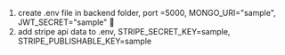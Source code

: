 1. create .env file in backend folder, port =5000, MONGO_URI="sample", JWT_SECRET="sample" 🫡
3. add stripe api data to .env, STRIPE_SECRET_KEY=sample, STRIPE_PUBLISHABLE_KEY=sample